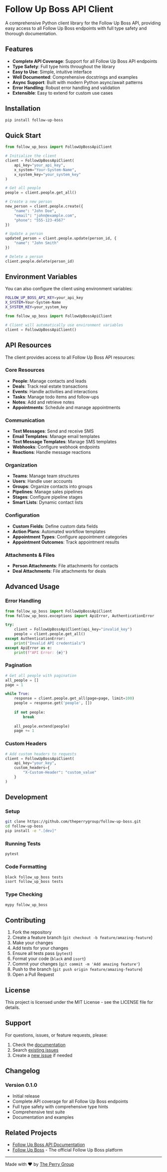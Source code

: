 # Follow Up Boss API Client

A comprehensive Python client library for the Follow Up Boss API, providing easy access to all Follow Up Boss endpoints with full type safety and thorough documentation.

## Features

- **Complete API Coverage**: Support for all Follow Up Boss API endpoints
- **Type Safety**: Full type hints throughout the library
- **Easy to Use**: Simple, intuitive interface
- **Well Documented**: Comprehensive docstrings and examples
- **Async Support**: Built with modern Python async/await patterns
- **Error Handling**: Robust error handling and validation
- **Extensible**: Easy to extend for custom use cases

## Installation

```bash
pip install follow-up-boss
```

## Quick Start

```python
from follow_up_boss import FollowUpBossApiClient

# Initialize the client
client = FollowUpBossApiClient(
    api_key="your_api_key",
    x_system="Your-System-Name",
    x_system_key="your_system_key"
)

# Get all people
people = client.people.get_all()

# Create a new person
new_person = client.people.create({
    "name": "John Doe",
    "email": "john@example.com",
    "phone": "555-123-4567"
})

# Update a person
updated_person = client.people.update(person_id, {
    "name": "John Smith"
})

# Delete a person
client.people.delete(person_id)
```

## Environment Variables

You can also configure the client using environment variables:

```bash
FOLLOW_UP_BOSS_API_KEY=your_api_key
X_SYSTEM=Your-System-Name
X_SYSTEM_KEY=your_system_key
```

```python
from follow_up_boss import FollowUpBossApiClient

# Client will automatically use environment variables
client = FollowUpBossApiClient()
```

## API Resources

The client provides access to all Follow Up Boss API resources:

### Core Resources
- **People**: Manage contacts and leads
- **Deals**: Track real estate transactions
- **Events**: Handle activities and interactions
- **Tasks**: Manage todo items and follow-ups
- **Notes**: Add and retrieve notes
- **Appointments**: Schedule and manage appointments

### Communication
- **Text Messages**: Send and receive SMS
- **Email Templates**: Manage email templates
- **Text Message Templates**: Manage SMS templates
- **Webhooks**: Configure webhook endpoints
- **Reactions**: Handle message reactions

### Organization
- **Teams**: Manage team structures
- **Users**: Handle user accounts
- **Groups**: Organize contacts into groups
- **Pipelines**: Manage sales pipelines
- **Stages**: Configure pipeline stages
- **Smart Lists**: Dynamic contact lists

### Configuration
- **Custom Fields**: Define custom data fields
- **Action Plans**: Automated workflow templates
- **Appointment Types**: Configure appointment categories
- **Appointment Outcomes**: Track appointment results

### Attachments & Files
- **Person Attachments**: File attachments for contacts
- **Deal Attachments**: File attachments for deals

## Advanced Usage

### Error Handling

```python
from follow_up_boss import FollowUpBossApiClient
from follow_up_boss.exceptions import ApiError, AuthenticationError

try:
    client = FollowUpBossApiClient(api_key="invalid_key")
    people = client.people.get_all()
except AuthenticationError:
    print("Invalid API credentials")
except ApiError as e:
    print(f"API Error: {e}")
```

### Pagination

```python
# Get all people with pagination
all_people = []
page = 1

while True:
    response = client.people.get_all(page=page, limit=100)
    people = response.get('people', [])
    
    if not people:
        break
        
    all_people.extend(people)
    page += 1
```

### Custom Headers

```python
# Add custom headers to requests
client = FollowUpBossApiClient(
    api_key="your_key",
    custom_headers={
        "X-Custom-Header": "custom_value"
    }
)
```

## Development

### Setup

```bash
git clone https://github.com/theperrygroup/follow-up-boss.git
cd follow-up-boss
pip install -e ".[dev]"
```

### Running Tests

```bash
pytest
```

### Code Formatting

```bash
black follow_up_boss tests
isort follow_up_boss tests
```

### Type Checking

```bash
mypy follow_up_boss
```

## Contributing

1. Fork the repository
2. Create a feature branch (`git checkout -b feature/amazing-feature`)
3. Make your changes
4. Add tests for your changes
5. Ensure all tests pass (`pytest`)
6. Format your code (`black` and `isort`)
7. Commit your changes (`git commit -m 'Add amazing feature'`)
8. Push to the branch (`git push origin feature/amazing-feature`)
9. Open a Pull Request

## License

This project is licensed under the MIT License - see the LICENSE file for details.

## Support

For questions, issues, or feature requests, please:

1. Check the [documentation](https://github.com/theperrygroup/follow-up-boss#readme)
2. Search [existing issues](https://github.com/theperrygroup/follow-up-boss/issues)
3. Create a [new issue](https://github.com/theperrygroup/follow-up-boss/issues/new) if needed

## Changelog

### Version 0.1.0
- Initial release
- Complete API coverage for all Follow Up Boss endpoints
- Full type safety with comprehensive type hints
- Comprehensive test suite
- Documentation and examples

## Related Projects

- [Follow Up Boss API Documentation](https://followupboss.com/api/)
- [Follow Up Boss](https://followupboss.com/) - The official Follow Up Boss platform

---

Made with ❤️ by [The Perry Group](https://theperry.group) 